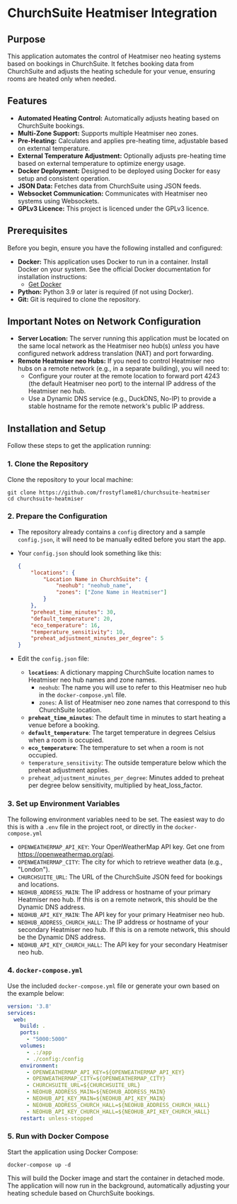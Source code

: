 # ChurchSuite Heatmiser Integration

## Purpose

This application automates the control of Heatmiser neo heating systems based on bookings in ChurchSuite. It fetches booking data from ChurchSuite and adjusts the heating schedule for your venue, ensuring rooms are heated only when needed.

## Features

* **Automated Heating Control:** Automatically adjusts heating based on ChurchSuite bookings.
* **Multi-Zone Support:** Supports multiple Heatmiser neo zones.
* **Pre-Heating:** Calculates and applies pre-heating time, adjustable based on external temperature.
* **External Temperature Adjustment:** Optionally adjusts pre-heating time based on external temperature to optimize energy usage.
* **Docker Deployment:** Designed to be deployed using Docker for easy setup and consistent operation.
* **JSON Data:** Fetches data from ChurchSuite using JSON feeds.
* **Websocket Communication:** Communicates with Heatmiser neo systems using Websockets.
* **GPLv3 Licence:** This project is licenced under the GPLv3 licence.

## Prerequisites

Before you begin, ensure you have the following installed and configured:

* **Docker:** This application uses Docker to run in a container. Install Docker on your system. See the official Docker documentation for installation instructions:
    * [Get Docker](https://docs.docker.com/get-docker/)
* **Python:** Python 3.9 or later is required (if not using Docker).
* **Git:** Git is required to clone the repository.

## Important Notes on Network Configuration

* **Server Location:** The server running this application must be located on the same local network as the Heatmiser neo hub(s) *unless* you have configured network address translation (NAT) and port forwarding.
* **Remote Heatmiser neo Hubs:** If you need to control Heatmiser neo hubs on a remote network (e.g., in a separate building), you will need to:
    * Configure your router at the remote location to forward port 4243 (the default Heatmiser neo port) to the internal IP address of the Heatmiser neo hub.
    * Use a Dynamic DNS service (e.g., DuckDNS, No-IP) to provide a stable hostname for the remote network's public IP address.

## Installation and Setup

Follow these steps to get the application running:

### 1. Clone the Repository

Clone the repository to your local machine:

```
git clone https://github.com/frostyflame81/churchsuite-heatmiser
cd churchsuite-heatmiser
```

### 2. Prepare the Configuration

* The repository already contains a `config` directory and a sample `config.json`, it will need to be manually edited before you start the app.
* Your `config.json` should look something like this:

    ```json
    {
        "locations": {
            "Location Name in ChurchSuite": {
                "neohub": "neohub_name",
                "zones": ["Zone Name in Heatmiser"]
            }
        },
        "preheat_time_minutes": 30,
        "default_temperature": 20,
        "eco_temperature": 16,
        "temperature_sensitivity": 10,
        "preheat_adjustment_minutes_per_degree": 5
    }
    ```
* Edit the `config.json` file:
    * **`locations`**: A dictionary mapping ChurchSuite location names to Heatmiser neo hub names and zone names.
        * `neohub`: The name you will use to refer to this Heatmiser neo hub in the `docker-compose.yml` file.
        * `zones`: A list of Heatmiser neo zone names that correspond to this ChurchSuite location.
    * **`preheat_time_minutes`**: The default time in minutes to start heating a venue before a booking.
    * **`default_temperature`**: The target temperature in degrees Celsius when a room is occupied.
    * **`eco_temperature`**: The temperature to set when a room is not occupied.
    * `temperature_sensitivity`: The outside temperature below which the preheat adjustment applies.
    * `preheat_adjustment_minutes_per_degree`: Minutes added to preheat per degree below sensitivity, multiplied by heat\_loss\_factor.

### 3. Set up Environment Variables

The following environment variables need to be set. The easiest way to do this is with a `.env` file in the project root, or directly in the `docker-compose.yml`

* `OPENWEATHERMAP_API_KEY`: Your OpenWeatherMap API key. Get one from <https://openweathermap.org/api>.
* `OPENWEATHERMAP_CITY`: The city for which to retrieve weather data (e.g., "London").
* `CHURCHSUITE_URL`: The URL of the ChurchSuite JSON feed for bookings and locations.
* `NEOHUB_ADDRESS_MAIN`: The IP address or hostname of your primary Heatmiser neo hub. If this is on a remote network, this should be the Dynamic DNS address.
* `NEOHUB_API_KEY_MAIN`: The API key for your primary Heatmiser neo hub.
* `NEOHUB_ADDRESS_CHURCH_HALL`: The IP address or hostname of your secondary Heatmiser neo hub. If this is on a remote network, this should be the Dynamic DNS address.
* `NEOHUB_API_KEY_CHURCH_HALL`: The API key for your secondary Heatmiser neo hub.

### 4. `docker-compose.yml`

Use the included `docker-compose.yml` file or generate your own based on the example below:

```yaml
version: '3.8'
services:
  web:
    build: .
    ports:
      - "5000:5000"
    volumes:
      - .:/app
      - ./config:/config
    environment:
      - OPENWEATHERMAP_API_KEY=${OPENWEATHERMAP_API_KEY}
      - OPENWEATHERMAP_CITY=${OPENWEATHERMAP_CITY}
      - CHURCHSUITE_URL=${CHURCHSUITE_URL}
      - NEOHUB_ADDRESS_MAIN=${NEOHUB_ADDRESS_MAIN}
      - NEOHUB_API_KEY_MAIN=${NEOHUB_API_KEY_MAIN}
      - NEOHUB_ADDRESS_CHURCH_HALL=${NEOHUB_ADDRESS_CHURCH_HALL}
      - NEOHUB_API_KEY_CHURCH_HALL=${NEOHUB_API_KEY_CHURCH_HALL}
    restart: unless-stopped
```

### 5. Run with Docker Compose

Start the application using Docker Compose:

```
docker-compose up -d
```

This will build the Docker image and start the container in detached mode. The application will now run in the background, automatically adjusting your heating schedule based on ChurchSuite bookings.
